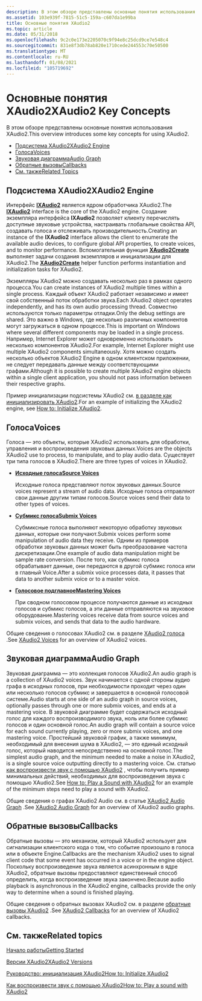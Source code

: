 ```yaml
---
description: В этом обзоре представлены основные понятия использования XAudio2.
ms.assetid: 103e939f-7815-51c5-159a-c607da1e99ba
title: Основные понятия XAudio2
ms.topic: article
ms.date: 05/31/2018
ms.openlocfilehash: 9c2c0e173e2205070c9f94e8c25dcd9ce7e548c4
ms.sourcegitcommit: 831e8f3db78ab820e1710cede244553c70e50500
ms.translationtype: MT
ms.contentlocale: ru-RU
ms.lasthandoff: 01/08/2021
ms.locfileid: "105719692"
---
```

# <a name="xaudio2-key-concepts"></a><span data-ttu-id="bc039-103">Основные понятия XAudio2</span><span class="sxs-lookup"><span data-stu-id="bc039-103">XAudio2 Key Concepts</span></span>

<span data-ttu-id="bc039-104">В этом обзоре представлены основные понятия использования XAudio2.</span><span class="sxs-lookup"><span data-stu-id="bc039-104">This overview introduces some key concepts for using XAudio2.</span></span>

-   [<span data-ttu-id="bc039-105">Подсистема XAudio2</span><span class="sxs-lookup"><span data-stu-id="bc039-105">XAudio2 Engine</span></span>](#xaudio2-engine)
-   [<span data-ttu-id="bc039-106">Голоса</span><span class="sxs-lookup"><span data-stu-id="bc039-106">Voices</span></span>](#voices)
-   [<span data-ttu-id="bc039-107">Звуковая диаграмма</span><span class="sxs-lookup"><span data-stu-id="bc039-107">Audio Graph</span></span>](#audio-graph)
-   [<span data-ttu-id="bc039-108">Обратные вызовы</span><span class="sxs-lookup"><span data-stu-id="bc039-108">Callbacks</span></span>](#callbacks)
-   [<span data-ttu-id="bc039-109">См. также</span><span class="sxs-lookup"><span data-stu-id="bc039-109">Related Topics</span></span>](#related-topics)

## <a name="xaudio2-engine"></a><span data-ttu-id="bc039-110">Подсистема XAudio2</span><span class="sxs-lookup"><span data-stu-id="bc039-110">XAudio2 Engine</span></span>

<span data-ttu-id="bc039-111">Интерфейс [**IXAudio2**](/windows/desktop/api/xaudio2/nn-xaudio2-ixaudio2) является ядром обработчика XAudio2.</span><span class="sxs-lookup"><span data-stu-id="bc039-111">The [**IXAudio2**](/windows/desktop/api/xaudio2/nn-xaudio2-ixaudio2) interface is the core of the XAudio2 engine.</span></span> <span data-ttu-id="bc039-112">Создание экземпляра интерфейса **IXAudio2** позволяет клиенту перечислять доступные звуковые устройства, настраивать глобальные свойства API, создавать голоса и отслеживать производительность.</span><span class="sxs-lookup"><span data-stu-id="bc039-112">Creating an instance of the **IXAudio2** interface allows the client to enumerate the available audio devices, to configure global API properties, to create voices, and to monitor performance.</span></span> <span data-ttu-id="bc039-113">Вспомогательная функция [**XAudio2Create**](/windows/desktop/api/xaudio2/nf-xaudio2-xaudio2create) выполняет задачи создания экземпляров и инициализации для XAudio2.</span><span class="sxs-lookup"><span data-stu-id="bc039-113">The [**XAudio2Create**](/windows/desktop/api/xaudio2/nf-xaudio2-xaudio2create) helper function performs instantiation and initialization tasks for XAudio2.</span></span>

<span data-ttu-id="bc039-114">Экземпляры XAudio2 можно создавать несколько раз в рамках одного процесса.</span><span class="sxs-lookup"><span data-stu-id="bc039-114">You can create instances of XAudio2 multiple times within a single process.</span></span> <span data-ttu-id="bc039-115">Каждый объект XAudio2 работает независимо и имеет свой собственный поток обработки звука.</span><span class="sxs-lookup"><span data-stu-id="bc039-115">Each XAudio2 object operates independently, and has its own audio processing thread.</span></span> <span data-ttu-id="bc039-116">Совместно используются только параметры отладки.</span><span class="sxs-lookup"><span data-stu-id="bc039-116">Only the debug settings are shared.</span></span> <span data-ttu-id="bc039-117">Это важно в Windows, где несколько различных компонентов могут загружаться в одном процессе.</span><span class="sxs-lookup"><span data-stu-id="bc039-117">This is important on Windows where several different components may be loaded in a single process.</span></span> <span data-ttu-id="bc039-118">Например, Internet Explorer может одновременно использовать несколько компонентов XAudio2.</span><span class="sxs-lookup"><span data-stu-id="bc039-118">For example, Internet Explorer might use multiple XAudio2 components simultaneously.</span></span> <span data-ttu-id="bc039-119">Хотя можно создать несколько объектов XAudio2 Engine в одном клиентском приложении, не следует передавать данные между соответствующими графами.</span><span class="sxs-lookup"><span data-stu-id="bc039-119">Although it is possible to create multiple XAudio2 engine objects within a single client application, you should not pass information between their respective graphs.</span></span>

<span data-ttu-id="bc039-120">Пример инициализации подсистемы XAudio2 см. [в разделе как инициализировать XAudio2](how-to--initialize-xaudio2.md).</span><span class="sxs-lookup"><span data-stu-id="bc039-120">For an example of initializing the XAudio2 engine, see [How to: Initialize XAudio2](how-to--initialize-xaudio2.md).</span></span>

## <a name="voices"></a><span data-ttu-id="bc039-121">Голоса</span><span class="sxs-lookup"><span data-stu-id="bc039-121">Voices</span></span>

<span data-ttu-id="bc039-122">Голоса — это объекты, которые XAudio2 использовать для обработки, управления и воспроизведения звуковых данных.</span><span class="sxs-lookup"><span data-stu-id="bc039-122">Voices are the objects XAudio2 use to process, to manipulate, and to play audio data.</span></span> <span data-ttu-id="bc039-123">Существует три типа голосов в XAudio2.</span><span class="sxs-lookup"><span data-stu-id="bc039-123">There are three types of voices in XAudio2.</span></span>

-   [<span data-ttu-id="bc039-124">**Исходные голоса**</span><span class="sxs-lookup"><span data-stu-id="bc039-124">**Source Voices**</span></span>](/windows/desktop/api/xaudio2/nn-xaudio2-ixaudio2sourcevoice)

    <span data-ttu-id="bc039-125">Исходные голоса представляют поток звуковых данных.</span><span class="sxs-lookup"><span data-stu-id="bc039-125">Source voices represent a stream of audio data.</span></span> <span data-ttu-id="bc039-126">Исходные голоса отправляют свои данные другим типам голосов.</span><span class="sxs-lookup"><span data-stu-id="bc039-126">Source voices send their data to other types of voices.</span></span>

-   [<span data-ttu-id="bc039-127">**Субмикс голоса**</span><span class="sxs-lookup"><span data-stu-id="bc039-127">**Submix Voices**</span></span>](/windows/desktop/api/xaudio2/nn-xaudio2-ixaudio2submixvoice)

    <span data-ttu-id="bc039-128">Субмиксные голоса выполняют некоторую обработку звуковых данных, которые они получают.</span><span class="sxs-lookup"><span data-stu-id="bc039-128">Submix voices perform some manipulation of audio data they receive.</span></span> <span data-ttu-id="bc039-129">Одним из примеров обработки звуковых данных может быть преобразование частота дискретизации.</span><span class="sxs-lookup"><span data-stu-id="bc039-129">One example of audio data manipulation might be sample rate conversion.</span></span> <span data-ttu-id="bc039-130">После того, как субмикс голоса обрабатывает данные, они передаются в другой субмикс голоса или в главный Voice.</span><span class="sxs-lookup"><span data-stu-id="bc039-130">After a submix voice processes data, it passes that data to another submix voice or to a master voice.</span></span>

-   [<span data-ttu-id="bc039-131">**Голосовое подглавное**</span><span class="sxs-lookup"><span data-stu-id="bc039-131">**Mastering Voices**</span></span>](/windows/desktop/api/xaudio2/nn-xaudio2-ixaudio2masteringvoice)

    <span data-ttu-id="bc039-132">При сводном голосовом процессе получаются данные из исходных голосов и субмикс голосов, а эти данные отправляются на звуковое оборудование.</span><span class="sxs-lookup"><span data-stu-id="bc039-132">Mastering voices receive data from source voices and submix voices, and sends that data to the audio hardware.</span></span>

<span data-ttu-id="bc039-133">Общие сведения о голосовах XAudio2 см. в разделе [XAudio2 голоса](voices.md) .</span><span class="sxs-lookup"><span data-stu-id="bc039-133">See [XAudio2 Voices](voices.md) for an overview of XAudio2 voices.</span></span>

## <a name="audio-graph"></a><span data-ttu-id="bc039-134">Звуковая диаграмма</span><span class="sxs-lookup"><span data-stu-id="bc039-134">Audio Graph</span></span>

<span data-ttu-id="bc039-135">Звуковая диаграмма — это коллекция голосов XAudio2.</span><span class="sxs-lookup"><span data-stu-id="bc039-135">An audio graph is a collection of XAudio2 voices.</span></span> <span data-ttu-id="bc039-136">Звук начинается с одной стороны аудио графа в исходных голосов, при необходимости проходит через один или несколько голосов субмикс и завершается в основной голосовой системе.</span><span class="sxs-lookup"><span data-stu-id="bc039-136">Audio starts at one side of an audio graph in source voices, optionally passes through one or more submix voices, and ends at a mastering voice.</span></span> <span data-ttu-id="bc039-137">В звуковой диаграмме будет содержаться исходный голос для каждого воспроизводимого звука, ноль или более субмикс голосов и один основной голос.</span><span class="sxs-lookup"><span data-stu-id="bc039-137">An audio graph will contain a source voice for each sound currently playing, zero or more submix voices, and one mastering voice.</span></span> <span data-ttu-id="bc039-138">Простейший звуковой график, а также минимум, необходимый для внесения шума в XAudio2, — это единый исходный голос, который наводится непосредственно на основной голос.</span><span class="sxs-lookup"><span data-stu-id="bc039-138">The simplest audio graph, and the minimum needed to make a noise in XAudio2, is a single source voice outputting directly to a mastering voice.</span></span> <span data-ttu-id="bc039-139">См. статью [как воспроизвести звук с помощью XAudio2](how-to--play-a-sound-with-xaudio2.md) , чтобы получить пример минимальных действий, необходимых для воспроизведения звука с помощью XAudio2.</span><span class="sxs-lookup"><span data-stu-id="bc039-139">See [How to: Play a Sound with XAudio2](how-to--play-a-sound-with-xaudio2.md) for an example of the minimum steps need to play a sound with XAudio2.</span></span>

<span data-ttu-id="bc039-140">Общие сведения о графах XAudio2 Audio см. в статье [XAudio2 Audio Graph](audio-graphs.md) .</span><span class="sxs-lookup"><span data-stu-id="bc039-140">See [XAudio2 Audio Graph](audio-graphs.md) for an overview of XAudio2 audio graphs.</span></span>

## <a name="callbacks"></a><span data-ttu-id="bc039-141">Обратные вызовы</span><span class="sxs-lookup"><span data-stu-id="bc039-141">Callbacks</span></span>

<span data-ttu-id="bc039-142">Обратные вызовы — это механизм, который XAudio2 использует для сигнализации клиентского кода о том, что событие произошло в голоса или в объекте Engine.</span><span class="sxs-lookup"><span data-stu-id="bc039-142">Callbacks are the mechanism XAudio2 uses to signal client code that some event has occurred in a voice or in the engine object.</span></span> <span data-ttu-id="bc039-143">Поскольку воспроизведение звука является асинхронным в ядре XAudio2, обратные вызовы предоставляют единственный способ определить, когда воспроизведение звука закончено.</span><span class="sxs-lookup"><span data-stu-id="bc039-143">Because audio playback is asynchronous in the XAudio2 engine, callbacks provide the only way to determine when a sound is finished playing.</span></span>

<span data-ttu-id="bc039-144">Общие сведения о обратных вызовах XAudio2 см. в разделе [обратные вызовы XAudio2](callbacks.md) .</span><span class="sxs-lookup"><span data-stu-id="bc039-144">See [XAudio2 Callbacks](callbacks.md) for an overview of XAudio2 callbacks.</span></span>

## <a name="related-topics"></a><span data-ttu-id="bc039-145">См. также</span><span class="sxs-lookup"><span data-stu-id="bc039-145">Related topics</span></span>

<dl> <dt>

[<span data-ttu-id="bc039-146">Начало работы</span><span class="sxs-lookup"><span data-stu-id="bc039-146">Getting Started</span></span>](getting-started.md)
</dt> <dt>

[<span data-ttu-id="bc039-147">Версии XAudio2</span><span class="sxs-lookup"><span data-stu-id="bc039-147">XAudio2 Versions</span></span>](xaudio2-versions.md)
</dt> <dt>

[<span data-ttu-id="bc039-148">Руководство: инициализация XAudio2</span><span class="sxs-lookup"><span data-stu-id="bc039-148">How to: Initialize XAudio2</span></span>](how-to--initialize-xaudio2.md)
</dt> <dt>

[<span data-ttu-id="bc039-149">Как воспроизвести звук с помощью XAudio2</span><span class="sxs-lookup"><span data-stu-id="bc039-149">How to: Play a sound with XAudio2</span></span>](how-to--play-a-sound-with-xaudio2.md)
</dt> </dl>

 

 



